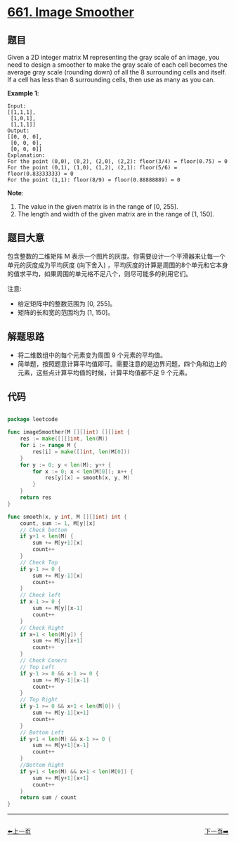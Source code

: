 # [661. Image Smoother](https://leetcode.com/problems/image-smoother/)

## 题目

Given a 2D integer matrix M representing the gray scale of an image, you need to design a smoother to make the gray scale of each cell becomes the average gray scale (rounding down) of all the 8 surrounding cells and itself. If a cell has less than 8 surrounding cells, then use as many as you can.

**Example 1**:

```
Input:
[[1,1,1],
 [1,0,1],
 [1,1,1]]
Output:
[[0, 0, 0],
 [0, 0, 0],
 [0, 0, 0]]
Explanation:
For the point (0,0), (0,2), (2,0), (2,2): floor(3/4) = floor(0.75) = 0
For the point (0,1), (1,0), (1,2), (2,1): floor(5/6) = floor(0.83333333) = 0
For the point (1,1): floor(8/9) = floor(0.88888889) = 0

```

**Note**:

1. The value in the given matrix is in the range of [0, 255].
2. The length and width of the given matrix are in the range of [1, 150].


## 题目大意

包含整数的二维矩阵 M 表示一个图片的灰度。你需要设计一个平滑器来让每一个单元的灰度成为平均灰度 (向下舍入) ，平均灰度的计算是周围的8个单元和它本身的值求平均，如果周围的单元格不足八个，则尽可能多的利用它们。

注意:

- 给定矩阵中的整数范围为 [0, 255]。
- 矩阵的长和宽的范围均为 [1, 150]。


## 解题思路

- 将二维数组中的每个元素变为周围 9 个元素的平均值。
- 简单题，按照题意计算平均值即可。需要注意的是边界问题，四个角和边上的元素，这些点计算平均值的时候，计算平均值都不足 9 个元素。

## 代码

```go

package leetcode

func imageSmoother(M [][]int) [][]int {
	res := make([][]int, len(M))
	for i := range M {
		res[i] = make([]int, len(M[0]))
	}
	for y := 0; y < len(M); y++ {
		for x := 0; x < len(M[0]); x++ {
			res[y][x] = smooth(x, y, M)
		}
	}
	return res
}

func smooth(x, y int, M [][]int) int {
	count, sum := 1, M[y][x]
	// Check bottom
	if y+1 < len(M) {
		sum += M[y+1][x]
		count++
	}
	// Check Top
	if y-1 >= 0 {
		sum += M[y-1][x]
		count++
	}
	// Check left
	if x-1 >= 0 {
		sum += M[y][x-1]
		count++
	}
	// Check Right
	if x+1 < len(M[y]) {
		sum += M[y][x+1]
		count++
	}
	// Check Coners
	// Top Left
	if y-1 >= 0 && x-1 >= 0 {
		sum += M[y-1][x-1]
		count++
	}
	// Top Right
	if y-1 >= 0 && x+1 < len(M[0]) {
		sum += M[y-1][x+1]
		count++
	}
	// Bottom Left
	if y+1 < len(M) && x-1 >= 0 {
		sum += M[y+1][x-1]
		count++
	}
	//Bottom Right
	if y+1 < len(M) && x+1 < len(M[0]) {
		sum += M[y+1][x+1]
		count++
	}
	return sum / count
}

```


----------------------------------------------
<div style="display: flex;justify-content: space-between;align-items: center;">
<p><a href="https://books.halfrost.com/leetcode/ChapterFour/0658.Find-K-Closest-Elements/">⬅️上一页</a></p>
<p><a href="https://books.halfrost.com/leetcode/ChapterFour/0662.Maximum-Width-of-Binary-Tree/">下一页➡️</a></p>
</div>
